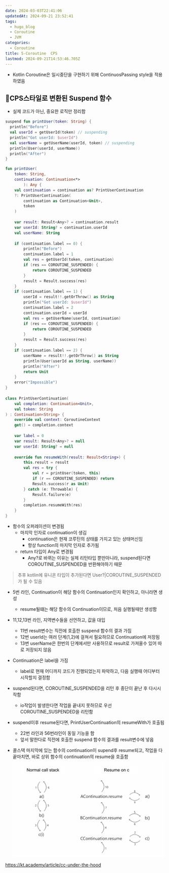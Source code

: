 ```yaml
---
date: 2024-03-03T22:41:06
updatedAt: 2024-09-21 23:52:41
tags:
  - hugo_blog
  - Coroutine
  - JVM
categories:
  - Coroutine
title: 5-Coroutine  CPS
lastmod: 2024-09-21T14:53:46.705Z
---
```

* Kotlin Coroutine은 일시중단을 구현하기 위해 ContinuosPassing style을 적용하였음

## CPS스타일로 변환된 Suspend 함수

* 실제 코드가 아닌, 중요한 로직만 정리함

```kotlin
suspend fun printUser(token: String) {
  println("Before")
  val userId = getUserId(token) // suspending
  println("Got userId: $userId")
  val userName = getUserName(userId, token) // suspending
  println(User(userId, userName))
  println("After")
}
```

```kotlin
fun printUser(
    token: String,
    continuation: Continuation<*>
        ): Any {
    val continuation = continuation as? PrintUserContinuation
    ?: PrintUserContinuation(
        continuation as Continuation<Unit>,
        token
    )

    var result: Result<Any>? = continuation.result
    var userId: String? = continuation.userId
    val userName: String

    if (continuation.label == 0) {
        println("Before")
        continuation.label = 1
        val res = getUserId(token, continuation)
        if (res == COROUTINE_SUSPENDED) {
            return COROUTINE_SUSPENDED
        }
        result = Result.success(res)
    }
    if (continuation.label == 1) {
        userId = result!!.getOrThrow() as String
        println("Got userId: $userId")
        continuation.label = 2
        continuation.userId = userId
        val res = getUserName(userId, continuation)
        if (res == COROUTINE_SUSPENDED) {
            return COROUTINE_SUSPENDED
        }
        result = Result.success(res)
    }
    if (continuation.label == 2) {
        userName = result!!.getOrThrow() as String
        println(User(userId as String, userName))
        println("After")
        return Unit
    }
    error("Impossible")
}

class PrintUserContinuation(
    val completion: Continuation<Unit>,
    val token: String
) : Continuation<String> {
    override val context: CoroutineContext
    get() = completion.context

    var label = 0
    var result: Result<Any>? = null
    var userId: String? = null

    override fun resumeWith(result: Result<String>) {
        this.result = result
        val res = try {
            val r = printUser(token, this)
            if (r == COROUTINE_SUSPENDED) return
            Result.success(r as Unit)
        } catch (e: Throwable) {
            Result.failure(e)
        }
        completion.resumeWith(res)
    }
}
```

* 함수의 오퍼레이션이 변경됨
  * 마지막 인자로 continuation이 생김
    * continuation은 현재 코루틴의 상태를 가지고 있는 상태머신임
    * 항상 function의 마지막 인자로 추가됨
  * return 타입이 Any로 변경됨
    * Any?로 바뀌는 이유는 실제 리턴타입 뿐만아니라, suspend된다면 COROUTINE\_SUSPENDED을 반환해야하기 때문

> 추후 kotlin에 유니온 타입이 추가된다면 User?|COROUTINE\_SUSPENDED가 될 수 있음

* 5번 라인, Continuation이 해당 함수의 Continuation인지 확인하고, 아니라면 생성
  * resume될떄는 해당 함수의 Continuation이므로, 처음 실행될때만 생성함

* 11,12,13번 라인, 지역변수들을 선언하고, 값을 대입
  * 11번 result변수는 직전에 호출한 suspend 함수의 결과 가짐
  * 12번 userId는 여러 단계(1,2)에 걸쳐서 필요하므로 Continuation에 저장됨
  * 13번 userName은 한번의 단계에서만 사용하므로 result로 가져올수 있어 따로 저장되지 않음

* Continuation은 label을 가짐
  * label로 현재 어디까지 코드가 진행되었는지 파악하고, 다음 실행때 어디부터 시작할지 결정함

* suspend된다면, COROUTINE\_SUSPENDED을 리턴 후 중단이 끝난 후 다시시작함
  * io작업이 발생한다면 작업을 끝내지 못하므로 우선 COROUTINE\_SUSPENDED을 리턴함

* suspend이후 resume된다면, PrintUserContinuation의 resumeWith가 호출됨
  * 22번 라인과 56번라인이 동일 기능을 함
  * 앞서 말한다로 직전에 호출한 suspend 함수의 결과를 result변수에 넣음

* 콜스택 마지막에 있는 함수의 continuation이 supend후 resume되고, 작업을 다 끝마치면, 바로 상위 함수의 continuation의 resume을 호출함\
  ![center|600](/image/real-resource-image/Pasted%20image%2020240204111912.png)

https://kt.academy/article/cc-under-the-hood
